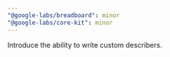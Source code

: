 ```yaml
---
"@google-labs/breadboard": minor
"@google-labs/core-kit": minor
---
```


Introduce the ability to write custom describers.
